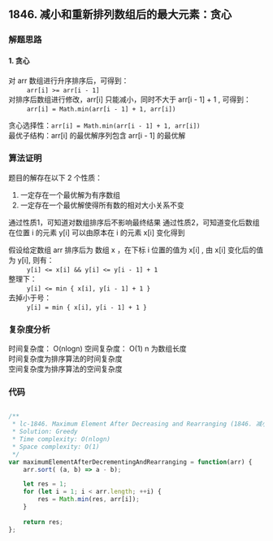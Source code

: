 ## 1846. 减小和重新排列数组后的最大元素：贪心

### 解题思路

#### 1. 贪心
对 arr 数组进行升序排序后，可得到：  
&emsp; &emsp; ` arr[i] >= arr[i - 1] `      
对排序后数组进行修改，arr[i] 只能减小，同时不大于 arr[i - 1] + 1 , 可得到：    
&emsp; &emsp; ` arr[i] = Math.min(arr[i - 1] + 1, arr[i]) `   

贪心选择性：` arr[i] = Math.min(arr[i - 1] + 1, arr[i]) `   
最优子结构：arr[i] 的最优解序列包含 arr[i - 1] 的最优解  

### 算法证明
题目的解存在以下 2 个性质：  
1. 一定存在一个最优解为有序数组    
2. 一定存在一个最优解使得所有数的相对大小关系不变  

通过性质1，可知道对数组排序后不影响最终结果
通过性质2，可知道变化后数组在位置 i 的元素 y[i] 可以由原本在 i 的元素 x[i] 变化得到     

假设给定数组 arr 排序后为 数组 x ，在下标 i 位置的值为 x[i] , 由 x[i] 变化后的值为 y[i], 则有：  
&emsp; &emsp; ` y[i] <= x[i] && y[i] <= y[i - 1] + 1 `  
整理下：  
&emsp; &emsp; ` y[i] <= min { x[i], y[i - 1] + 1 } `  
去掉小于号：  
&emsp; &emsp; ` y[i] = min { x[i], y[i - 1] + 1 } `   
   
### 复杂度分析

时间复杂度： O(nlogn) 
空间复杂度： O(1)
n 为数组长度  
时间复杂度为排序算法的时间复杂度  
空间复杂度为排序算法的空间复杂度


### 代码

```javascript

/**
 * lc-1846. Maximum Element After Decreasing and Rearranging (1846. 减小和重新排列数组后的最大元素)
 * Solution: Greedy
 * Time complexity: O(nlogn)
 * Space complexity: O(1)
 */
var maximumElementAfterDecrementingAndRearranging = function(arr) {
    arr.sort( (a, b) => a - b);

    let res = 1;
    for (let i = 1; i < arr.length; ++i) {
        res = Math.min(res, arr[i]);
    }
    
    return res;
};

```


